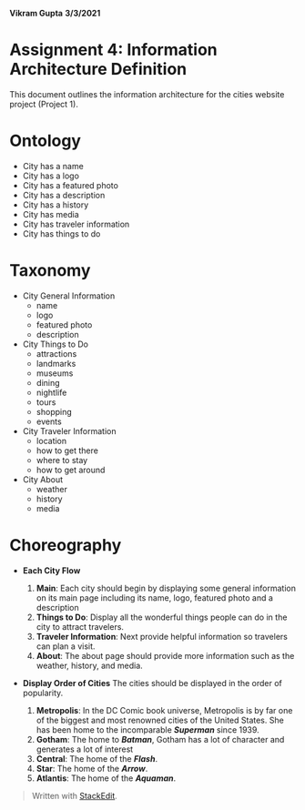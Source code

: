 **Vikram Gupta**
**3/3/2021**
# **Assignment 4: Information Architecture Definition**

This document outlines the information architecture for the cities website project (Project 1).

# Ontology

 - City has a name
 - City has a logo
 - City has a featured photo
 - City has a description
 - City has a history
 - City has media
 - City has traveler information
 - City has things to do

# Taxonomy

 - City General Information
	 - name
	 - logo
	 - featured photo
	 - description
 - City Things to Do
	 - attractions
	 - landmarks
	 - museums
	 - dining
	 - nightlife
	 - tours
	 - shopping
	 - events
 - City Traveler Information
	 - location
	 - how to get there
	 - where to stay
	 - how to get around
 - City About
	 - weather
	 - history
	 - media

# Choreography

 - **Each City Flow**
	 1. **Main**: Each city should begin by displaying some general information on its main page including its name, logo, featured photo and a description
	 2. **Things to Do**: Display all the wonderful things people can do in the city to attract travelers.
	 3. **Traveler Information**: Next provide helpful information so travelers can plan a visit.
	 4. **About**: The about page should provide more information such as the weather, history, and media.
	 
 - **Display Order of Cities**
	 The cities should be displayed in the order of popularity.
	 1. **Metropolis**: In the DC Comic book universe, Metropolis is by far one of the biggest and most renowned cities of the United States. She has been home to the incomparable ***Superman*** since 1939.
	 2. **Gotham**: The home to ***Batman***, Gotham has a lot of character and generates a lot of interest
	 3. **Central**: The home of the ***Flash***.
	 4. **Star**: The home of the ***Arrow***.
	 5. **Atlantis**: The home of the ***Aquaman***.



> Written with [StackEdit](https://stackedit.io/).
<!--stackedit_data:
eyJoaXN0b3J5IjpbLTE5NTk4MTc0NjhdfQ==
-->